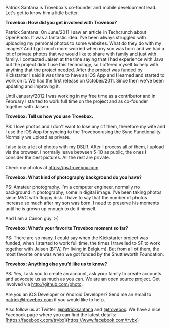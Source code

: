 Patrick Santana is Trovebox's co-founder and mobile development lead. Let's get to know him a little better.

**Trovebox: How did you get involved with Trovebox?**

Patrick Santana: On June/2011 I saw an article in Techcrunch about OpenPhoto. It was a fantastic idea. I've been always struggled with uploading my personal photos to some websites. What do they do with my images? And I got much more worried when my son was born and we had a lot of private photos that we would like to share with family and just with family. I contacted Jaisen at the time saying that I had experience with Java but the project didn't use this technology, so I offered myself to help with anything that the project needed.  After the project was funded by Kickstarter I said it was time to have an iOS App and I learned and started to work on it. We had the first release on October/2011. Since then we've been updating and improving it.

Until January/2012 I was working in my free time as a contributor and in February I started to work full time on the project and as co-founder together with Jaisen.

**Trovebox: Tell us how you use Trovebox.**

PS: I love photos and I don't want to lose any of them, therefore my wife and I use the iOS App for syncing to the Trovebox using the Sync Functionality. Normally we upload as private. 

I also take a lot of photos with my DSLR. After I process all of them, I upload via the browser. I normally leave between 5-10 as public, the ones I consider the best pictures. All the rest are private.

Check my photos at https://ps.trovebox.com

**Trovebox: What kind of photography background do you have?**

PS: Amateur photography. I'm a computer engineer, normally no background in photography, some in digital image. I've been taking photos since MVC with floppy disk. I have to say that the number of photos increase so much after my son was born. I need to preserve his moments until he is grown up enough to do it himself.

And I am a Canon guy. :-)

**Trovebox: What’s your favorite Trovebox moment so far?**

PS: There are so many. I could say when the Kickstarter project was funded, when I started to work full time, the times I travelled to SF to work together with Jaisen (BTW, I'm living in Belgium). But from all of them, the most favorite one was when we got funded by the Shuttleworth Foundation.

**Trovebox: Anything else you’d like us to know?**

PS: Yes, I ask you to create an account, ask your family to create accounts and advocate us as much as you can. We are an open source project. Get involved via http://github.com/photo.

Are you an iOS Developer or Android Developer? Send me an email to patrick@trovebox.com if you would like to help.

Also follow us at Twitter: [@patricksantana](https://twitter.com/patricksantana) and [@trovebox](https://twitter.com/trovebox). We have a nice Facebook page where you can find the latest details: [https://facebook.com/trvbx](https://www.facebook.com/trvbx)
